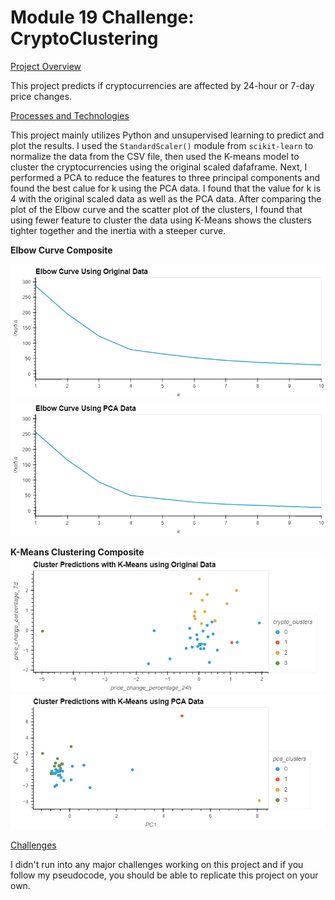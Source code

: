 # Module 19 Challenge: CryptoClustering
<ins>Project Overview</ins>

This project predicts if cryptocurrencies are affected by 24-hour or 7-day price changes.

<ins>Processes and Technologies</ins>

This project mainly utilizes Python and unsupervised learning to predict and plot the results. I used the `StandardScaler()` module from `scikit-learn` to normalize the data from the CSV file, then used the K-means model to cluster the cryptocurrencies using the original scaled dafaframe. Next, I performed a PCA to reduce the features to three principal components and found the best calue for k using the PCA data. I found that the value for k is 4 with the original scaled data as well as the PCA data. After comparing the plot of the Elbow curve and the scatter plot of the clusters, I found that using fewer feature to cluster the data using K-Means shows the clusters tighter together and the inertia with a steeper curve.

**Elbow Curve Composite**

![Elbow Curve Plot with Original Data](Images/elbow_original.png)
![Elbow Curve Plot with PCA Data](Images/elbow_pca.png)


**K-Means Clustering Composite**
![K-Means Clusters Scatter Plot with Original Data](Images/cluster_original.png)
![Elbow Curve Plot with Original Data](Images/cluster_pca.png)

<ins>Challenges</ins>

I didn't run into any major challenges working on this project and if you follow my pseudocode, you should be able to replicate this project on your own.
